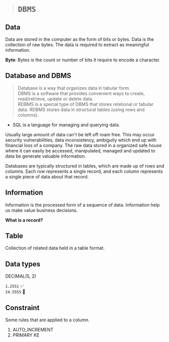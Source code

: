 > # **`DBMS`**

## **Data**

Data are stored in the computer as the form of bits or bytes. Data is the collection of raw bytes. The data is required to extract as meaningful information.

**Byte**: Bytes is the count or number of bits it require to encode a character.

## **Database and DBMS**

> Database is a way that organizes data in tabular form.  
> DBMS is a software that provides convenient ways to create, read/retrieve, update or delete data.  
> RDBMS is a special type of DBMS that stores relational or tabular data. RDBMS stores data in structural tables (using rows and columns).

-   SQL is a language for managing and querying data.

Usually large amount of data can't be left off roam free. This may occur security vulnerabilities, data inconsistency, ambiguity which end up with financial loss of a company. The raw data stored in a organized safe house where it can easily be accessed, manipulated, managed and updated to data be generate valuable information.

Databases are typically structured in tables, which are made up of rows and columns. Each row represents a single record, and each column represents a single piece of data about that record.

## **Information**

Information is the processed form of a sequence of data. Information help us make value business decisions.

**What is a record?**

## Table

Collection of related data held in a table format.

## Data types

DECIMAL(5, 2)

`1.2551` ✅  
`24.5555` 🚫

## Constraint

Some rules that are applied to a column.

1. AUTO_INCREMENT 
2. PRIMARY KE